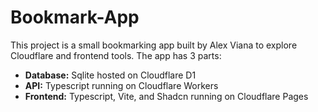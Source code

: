 # Bookmark-App

This project is a small bookmarking app built by Alex Viana to explore Cloudflare and frontend tools. The app has 3 parts:

- **Database:** Sqlite hosted on Cloudflare D1
- **API:** Typescript running on Cloudflare Workers
- **Frontend:** Typescript, Vite, and Shadcn running on Cloudflare Pages
